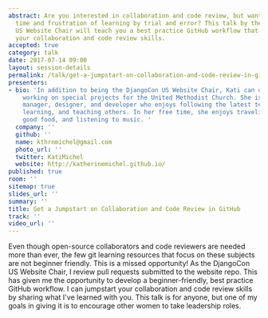 ```yaml
---
abstract: Are you interested in collaboration and code review, but want to avoid the
  time and frustration of learning by trial and error? This talk by the DjangoCon
  US Website Chair will teach you a best practice GitHub workflow that will jumpstart
  your collaboration and code review skills.
accepted: true
category: talk
date: 2017-07-14 09:00
layout: session-details
permalink: /talk/get-a-jumpstart-on-collaboration-and-code-review-in-github/
presenters:
- bio: 'In addition to being the DjangoCon US Website Chair, Kati can often be found
    working on special projects for the United Methodist Church. She is a project
    manager, designer, and developer who enjoys following the latest tech trends,
    learning, and teaching others. In her free time, she enjoys traveling, eating
    good food, and listening to music. '
  company: ''
  github: ''
  name: kthrnmichel@gmail.com
  photo_url: ''
  twitter: KatiMichel
  website: http://katherinemichel.github.io/
published: true
room: ''
sitemap: true
slides_url: ''
summary: ''
title: Get a Jumpstart on Collaboration and Code Review in GitHub
track: ''
video_url: ''
---
```


Even though open-source collaborators and code reviewers are needed more than ever, the few git learning resources that focus on these subjects are not beginner friendly. This is a missed opportunity! As the DjangoCon US Website Chair, I review pull requests submitted to the website repo. This has given me the opportunity to develop a beginner-friendly, best practice GitHub workflow. I can jumpstart your collaboration and code review skills by sharing what I've learned with you. This talk is for anyone, but one of my goals in giving it is to encourage other women to take leadership roles.
